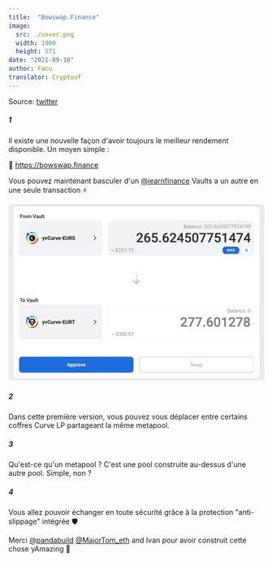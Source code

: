 ```yaml
---
title:  "Bowswap.Finance"
image:
  src: ./cover.png
  width: 1000
  height: 571
date: "2021-09-10"
author: Facu
translator: Cryptouf
---
```


Source: [twitter](https://twitter.com/fameal/status/1424857239505018880)

##### 1

Il existe une nouvelle façon d'avoir toujours le meilleur rendement disponible. Un moyen simple : 

🏹 https://bowswap.finance

Vous pouvez maintenant basculer d'un [@iearnfinance](https://twitter.com/iearnfinance) Vaults a un autre en une seule transaction  ⚡️

![](image1.jpg?w=1280&h=881)

##### 2

Dans cette première version, vous pouvez vous déplacer entre certains coffres Curve LP partageant la même metapool. 

##### 3

Qu'est-ce qu'un metapool ? C'est une pool construite au-dessus d'une autre pool. Simple, non ? 

##### 4

Vous allez pouvoir échanger en toute sécurité grâce à la protection "anti-slippage" intégrée 🛡️

Merci [@pandabuild](https://twitter.com/pandabuild) [@MajorTom_eth](https://twitter.com/MajorTom_eth) and Ivan pour avoir construit cette chose yAmazing 🚀
